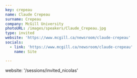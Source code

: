 ```yaml
---
key: crepeau
name: Claude Crepeau
surname: Crepeau
company: McGill University
photoURL: /images/speakers/Claude_Crepeau.jpg
type: invited
website: 'https://www.mcgill.ca/newsroom/claude-crepeau'
socials:
  - link: 'https://www.mcgill.ca/newsroom/claude-crepeau'
    name: Site

---
```

website: '/sessions/invited_nicolas'
